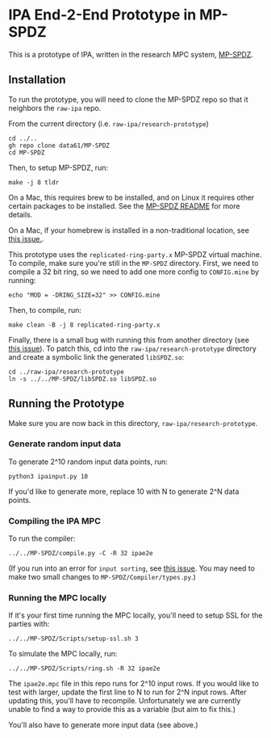 # IPA End-2-End Prototype in MP-SPDZ

This is a prototype of IPA, written in the research MPC system, [MP-SPDZ](https://github.com/data61/MP-SPDZ).


## Installation

To run the prototype, you will need to clone the MP-SPDZ repo so that it neighbors the `raw-ipa` repo.

From the current directory (i.e. `raw-ipa/research-prototype`)

```
cd ../..
gh repo clone data61/MP-SPDZ
cd MP-SPDZ

```

Then, to setup MP-SPDZ, run:

```
make -j 8 tldr
```

On a Mac, this requires brew to be installed, and on Linux it requires other certain packages to be installed. See the [MP-SPDZ README](https://github.com/data61/MP-SPDZ#tldr-source-distribution) for more details.

On a Mac, if your homebrew is installed in a non-traditional location, see [this issue.](https://github.com/data61/MP-SPDZ/pull/628).

This prototype uses the `replicated-ring-party.x` MP-SPDZ virtual machine. To compile, make sure you're still in the `MP-SPDZ` directory. First, we need to compile a 32 bit ring, so we need to add one more config to `CONFIG.mine` by running:

```
echo "MOD = -DRING_SIZE=32" >> CONFIG.mine
```

Then, to compile, run:
```
make clean -B -j 8 replicated-ring-party.x
```

Finally, there is a small bug with running this from another directory (see [this issue]()). To patch this, cd into the `raw-ipa/research-prototype` directory and create a symbolic link the generated `libSPDZ.so`:

```
cd ../raw-ipa/research-prototype
ln -s ../../MP-SPDZ/libSPDZ.so libSPDZ.so
```

## Running the Prototype

Make sure you are now back in this directory, `raw-ipa/research-prototype`.


### Generate random input data

To generate 2^10 random input data points, run:

```
python3 ipainput.py 10
```

If you'd like to generate more, replace 10 with N to generate 2^N data points.

### Compiling the IPA MPC
To run the compiler:

```
../../MP-SPDZ/compile.py -C -R 32 ipae2e
```

(If you run into an error for `input sorting`, see [this issue](https://github.com/data61/MP-SPDZ/pull/629). You may need to make two small changes to `MP-SPDZ/Compiler/types.py`.)

### Running the MPC locally

If it's your first time running the MPC locally, you'll need to setup SSL for the parties with:

```
../../MP-SPDZ/Scripts/setup-ssl.sh 3
```

To simulate the MPC locally, run:

```
../../MP-SPDZ/Scripts/ring.sh -R 32 ipae2e
```

The `ipae2e.mpc` file in this repo runs for 2^10 input rows. If you would like to test with larger, update the first line to N to run for 2^N input rows. After updating this, you'll have to recompile. Unfortunately we are currently unable to find a way to provide this as a variable (but aim to fix this.)

You'll also have to generate more input data (see above.)
